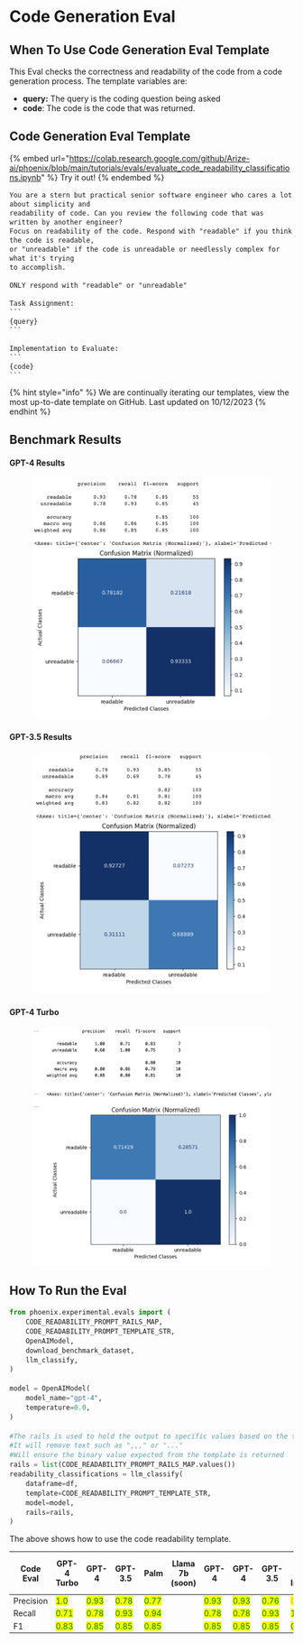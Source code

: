 # Code Generation Eval

## When To Use Code Generation Eval Template

This Eval checks the correctness and readability of the code from a code generation process. The template variables are:

* **query:** The query is the coding question being asked
* **code**: The code is the code that was returned.

## Code Generation Eval Template

{% embed url="https://colab.research.google.com/github/Arize-ai/phoenix/blob/main/tutorials/evals/evaluate_code_readability_classifications.ipynb" %}
Try it out!
{% endembed %}

````
You are a stern but practical senior software engineer who cares a lot about simplicity and
readability of code. Can you review the following code that was written by another engineer?
Focus on readability of the code. Respond with "readable" if you think the code is readable,
or "unreadable" if the code is unreadable or needlessly complex for what it's trying
to accomplish.

ONLY respond with "readable" or "unreadable"

Task Assignment:
```
{query}
```

Implementation to Evaluate:
```
{code}
```
````

{% hint style="info" %}
We are continually iterating our templates, view the most up-to-date template on GitHub. Last updated on 10/12/2023
{% endhint %}

## Benchmark Results

#### GPT-4 Results

<figure><img src="../../.gitbook/assets/Screenshot 2023-09-16 at 5.45.20 PM.png" alt=""><figcaption></figcaption></figure>

#### GPT-3.5 Results

<figure><img src="../../.gitbook/assets/Screenshot 2023-09-16 at 5.49.07 PM (1).png" alt=""><figcaption></figcaption></figure>

#### GPT-4 Turbo

<figure><img src="../../.gitbook/assets/gpt-4-turbo-code.png" alt=""><figcaption></figcaption></figure>

## How To Run the Eval

```python
from phoenix.experimental.evals import (
    CODE_READABILITY_PROMPT_RAILS_MAP,
    CODE_READABILITY_PROMPT_TEMPLATE_STR,
    OpenAIModel,
    download_benchmark_dataset,
    llm_classify,
)

model = OpenAIModel(
    model_name="gpt-4",
    temperature=0.0,
)

#The rails is used to hold the output to specific values based on the template
#It will remove text such as ",,," or "..."
#Will ensure the binary value expected from the template is returned 
rails = list(CODE_READABILITY_PROMPT_RAILS_MAP.values())
readability_classifications = llm_classify(
    dataframe=df,
    template=CODE_READABILITY_PROMPT_TEMPLATE_STR,
    model=model,
    rails=rails,
)
```

The above shows how to use the code readability template.

<table><thead><tr><th>Code Eval</th><th>GPT-4 Turbo</th><th>GPT-4</th><th>GPT-3.5</th><th>Palm</th><th>Llama 7b (soon)</th><th data-hidden>GPT-4</th><th data-hidden>GPT-4</th><th data-hidden>GPT-3.5</th><th data-hidden>GPT-3.5-Instruct</th><th data-hidden>Palm 2 (Text Bison)</th></tr></thead><tbody><tr><td>Precision</td><td><mark style="color:green;">1.0</mark></td><td><mark style="color:green;">0.93</mark></td><td><mark style="color:green;">0.78</mark></td><td><mark style="color:green;">0.77</mark></td><td></td><td><mark style="color:green;">0.93</mark></td><td><mark style="color:green;">0.93</mark></td><td><mark style="color:green;">0.76</mark></td><td><mark style="color:orange;">0.67</mark></td><td><mark style="color:green;">0.77</mark></td></tr><tr><td>Recall</td><td><mark style="color:green;">0.71</mark></td><td><mark style="color:green;">0.78</mark></td><td><mark style="color:green;">0.93</mark></td><td><mark style="color:green;">0.94</mark></td><td></td><td><mark style="color:green;">0.78</mark></td><td><mark style="color:green;">0.78</mark></td><td><mark style="color:green;">0.93</mark></td><td><mark style="color:green;">1</mark></td><td><mark style="color:green;">0.94</mark></td></tr><tr><td>F1</td><td><mark style="color:green;">0.83</mark></td><td><mark style="color:green;">0.85</mark></td><td><mark style="color:green;">0.85</mark></td><td><mark style="color:green;">0.85</mark></td><td></td><td><mark style="color:green;">0.85</mark></td><td><mark style="color:green;">0.85</mark></td><td><mark style="color:green;">0.85</mark></td><td><mark style="color:green;">0.81</mark></td><td><mark style="color:green;">0.85</mark></td></tr></tbody></table>

